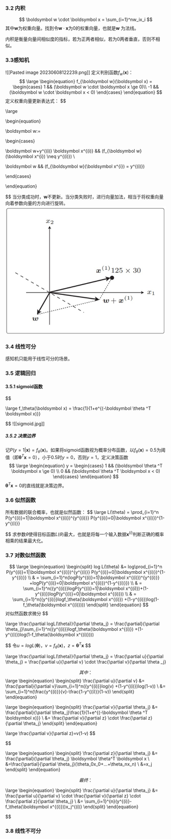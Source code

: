 ### 3.2 内积
$$
\boldsymbol w \cdot \boldsymbol x = \sum_{i=1}^nw_ix_i
$$
其中$\boldsymbol w$为权重向量。找到令$\boldsymbol w \cdot \boldsymbol x$为0的权重向量，也就是$\boldsymbol w$ 为法线。

内积是衡量向量间相似度的指标，若为正两者相似，若为0两者垂直，否则不相似。

### 3.3感知机
![[Pasted image 20230608122239.png]]
定义判别函数$f_w(\boldsymbol x)$：
$$
\large
\begin{equation}
f_{\boldsymbol w}(\boldsymbol x) = 
\begin{cases}
1 && (\boldsymbol w \cdot \boldsymbol x \ge 0)\\
-1 && (\boldsymbol w \cdot \boldsymbol x < 0)
\end{cases}
\end{equation}
$$
定义权重向量更新表达式：
$$

\large

\begin{equation} 

\boldsymbol w:=

\begin{cases}

\boldsymbol w+y^{(i)} \boldsymbol x^{(i)} && (f_{\boldsymbol w}(\boldsymbol 
x^{i}) \neq y^{(i)}) \\

\boldsymbol w && (f_{\boldsymbol w}(\boldsymbol x^{i}) = y^{(i)})

\end{cases} 

\end{equation} 

$$
当分类成功时，$\boldsymbol  w$不更新。当分类失败时，进行向量加法，相当于将权重向量向着参数向量的方向进行旋转。
![](../../2.jpg)
### 3.4 线性可分

感知机只能用于线性可分的场景。

### 3.5 逻辑回归

#### 3.5.1 sigmoid函数
$$

\large f_\theta(\boldsymbol x) = \frac{1}{1+e^{(-\boldsymbol \theta ^T \boldsymbol x)}}

$$
![[sigmoid.jpg]]
##### 3.5.2 决策边界

记$P(y=1| \boldsymbol x) = f_\theta (\boldsymbol x)$。如果将sigmoid函数视为概率分布函数，以$f_\theta (\boldsymbol x)=0.5$为阈值（即$\boldsymbol \theta ^T \boldsymbol x=0$），小于0.5时$y=0$，否则$y=1$，定义决策函数
$$
\large 
\begin{equation} 
y = 
\begin{cases} 
1 && (\boldsymbol \theta ^T \boldsymbol x \ge 0) \\
0 && (\boldsymbol \theta ^T \boldsymbol x < 0)
\end{cases} 
\end{equation} 
$$
$\boldsymbol \theta ^T \boldsymbol x = 0$的直线就是决策边界。

### 3.6 似然函数

所有数据的联合概率，也就是似然函数：
$$
\large
L(\theta) = \prod_{i=1}^n P(y^{(i)}=1|\boldsymbol x^{(i)})^{y^{(i)}} P(y^{(i)}=0|\boldsymbol x^{(i)})^{1-y^{(i)}}

$$
求参数$\theta$使得目标函数$L(\theta)$最大，也就是将每一个输入数据$\boldsymbol x^{(i)}$判断正确的概率相乘的结果最大化。

### 3.7 对数似然函数
$$
\large
\begin{equation}
\begin{split}
log L(\theta) &= log\prod_{i=1}^n P(y^{(i)}=1|\boldsymbol x^{(i)})^{y^{(i)}} P(y^{(i)}=0|\boldsymbol x^{(i)})^{1-y^{(i)}} \\
& = \sum_{i=1}^n(logP(y^{(i)}=1|\boldsymbol x^{(i)})^{y^{(i)}} +logP(y^{(i)}=0|\boldsymbol x^{(i)})^{1-y^{(i)}}) \\
& = \sum_{i=1}^n({y^{(i)}}logP(y^{(i)}=1|\boldsymbol x^{(i)})+(1-y^{(i)})logP(y^{(i)}=0|\boldsymbol x^{(i)})) \\
& = \sum_{i=1}^n({y^{(i)}}logf_\theta(\boldsymbol x^{(i)}) +(1-y^{(i)})log(1-f_\theta(\boldsymbol x^{(i)})))
\end{split}
\end{equation} 
$$
对似然函数求微分
$$

\large 
\frac{\partial logL(\theta)}{\partial \theta_j} = \frac{\partial}{\partial \theta_j}\sum_{i=1}^n({y^{(i)}}logf_\theta(\boldsymbol x^{(i)}) +(1-y^{(i)})log(1-f_\theta(\boldsymbol x^{(i)})))

$$
令$u = logL(\boldsymbol \theta)，v = f_\theta(\boldsymbol x)$，$z=\boldsymbol \theta^T \boldsymbol x$
$$

\large
\frac{\partial logL(\theta)}{\partial \theta_j} = \frac{\partial u}{\partial \theta_j} = \frac{\partial u}{\partial v} \cdot \frac{\partial v}{\partial \theta _j}

$$
其中：
$$
\large 
\begin{equation}
\begin{split} 
\frac{\partial u}{\partial v} &= \frac{\partial}{\partial v}\sum_{i=1}^n({y^{(i)}}log(v) +(1-y^{(i)})log(1-v)) \\
&= \sum_{i=1}^n(\frac{y^{(i)}}{v}-\frac{1-y^{(i)}}{1-v})
\end{split} 
\end{equation} 
$$
$$

\large 
\begin{equation} 
\begin{split} 
\frac{\partial v}{\partial \theta_j} &= \frac{\partial}{\partial \theta_j}\frac{1}{1+e^{(-\boldsymbol \theta ^T \boldsymbol x)}} \\
&= \frac{\partial v}{\partial z} \cdot \frac{\partial z}{\partial \theta_j}
\end{split} 
\end{equation} 

$$
$$
\large
\frac{\partial v}{\partial z}=v(1-v)
$$

$$

\large 
\begin{equation} 
\begin{split} 
\frac{\partial z}{\partial \theta_j} &= \frac{\partial}{\partial \theta_j} \boldsymbol \theta^T \boldsymbol x \\
&=\frac{\partial}{\partial \theta_j}(\theta_0x_0+...+\theta_nx_n) \\
&=x_j
\end{split} 
\end{equation} 

$$
最终：
$$

\large
\begin{equation} 
\begin{split} 
\frac{\partial u}{\partial \theta_j} &= \frac{\partial u}{\partial v} \cdot \frac{\partial v}{\partial z} \cdot \frac{\partial z}{\partial \theta_j} \\
&= \sum_{i=1}^{n}(y^{(i)}-f_\theta(\boldsymbol x^{(i)}))x_j^{(i)}
\end{split} 
\end{equation} 

$$

### 3.8 线性不可分

